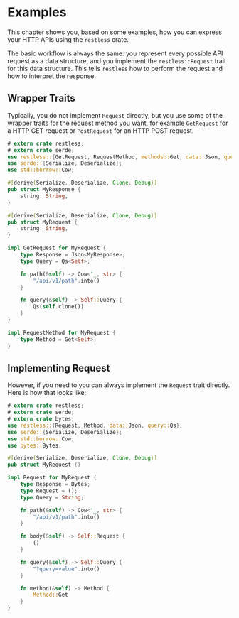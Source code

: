 # Examples

This chapter shows you, based on some examples, how you can express your HTTP APIs
using the `restless` crate.

The basic workflow is always the same: you represent every possible API request
as a data structure, and you implement the `restless::Request` trait for this
data structure. This tells `restless` how to perform the request and how to
interpret the response.

## Wrapper Traits

Typically, you do not implement `Request` directly, but you use some of the wrapper
traits for the request method you want, for example `GetRequest` for a HTTP GET
request or `PostRequest` for an HTTP POST request.

```rust
# extern crate restless;
# extern crate serde;
use restless::{GetRequest, RequestMethod, methods::Get, data::Json, query::Qs};
use serde::{Serialize, Deserialize};
use std::borrow::Cow;

#[derive(Serialize, Deserialize, Clone, Debug)]
pub struct MyResponse {
    string: String,
}

#[derive(Serialize, Deserialize, Clone, Debug)]
pub struct MyRequest {
    string: String,
}

impl GetRequest for MyRequest {
    type Response = Json<MyResponse>;
    type Query = Qs<Self>;

    fn path(&self) -> Cow<'_, str> {
        "/api/v1/path".into()
    }

    fn query(&self) -> Self::Query {
        Qs(self.clone())
    }
}

impl RequestMethod for MyRequest {
    type Method = Get<Self>;
}
```

## Implementing Request

However, if you need to you can always implement the `Request` trait directly. Here
is how that looks like:

```rust
# extern crate restless;
# extern crate serde;
# extern crate bytes;
use restless::{Request, Method, data::Json, query::Qs};
use serde::{Serialize, Deserialize};
use std::borrow::Cow;
use bytes::Bytes;

#[derive(Serialize, Deserialize, Clone, Debug)]
pub struct MyRequest {}

impl Request for MyRequest {
    type Response = Bytes;
    type Request = ();
    type Query = String;

    fn path(&self) -> Cow<'_, str> {
        "/api/v1/path".into()
    }

    fn body(&self) -> Self::Request {
        ()
    }

    fn query(&self) -> Self::Query {
        "?query=value".into()
    }

    fn method(&self) -> Method {
        Method::Get
    }
}
```
